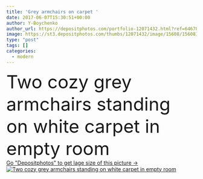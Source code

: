 ```yaml
---
title: 'Grey armchairs on carpet '
date: 2017-06-07T15:30:51+00:00
author: Y-Boychenko
author_url: https://depositphotos.com/portfolio-12071432.html?ref=64678756
image: https://st3.depositphotos.com/thumbs/12071432/image/15608/156081362/api_thumb_450.jpg?forcejpeg=true
type: "post"
tags: []
categories: 
  - modern
---
```

<div aling="center">
            <font size="60"> Two cozy grey armchairs standing on white carpet in empty room</font>   
</div>
<div>
    <a href='https://depositphotos.com/156081362/stock-photo-grey-armchairs-on-carpet.html?ref=64678756' target=_blank > Go "Depositphotos" to get lage size of this picture ->
        <img href='https://depositphotos.com/156081362/stock-photo-grey-armchairs-on-carpet.html?ref=64678756' src='https://st3.depositphotos.com/12071432/15608/i/950/depositphotos_156081362-stock-photo-grey-armchairs-on-carpet.jpg?forcejpeg=true' alt='Two cozy grey armchairs standing on white carpet in empty room' >
    </a>
</div>
